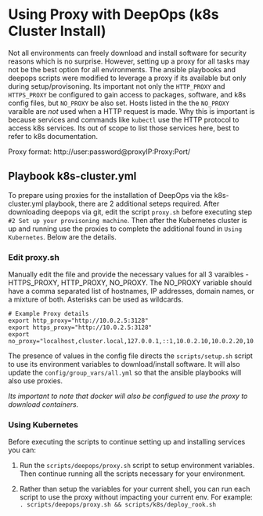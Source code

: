 Using Proxy with DeepOps (k8s Cluster Install)
======================

Not all environments can freely download and install software for security reasons which is no surprise. However, setting up a proxy for all tasks may not be the best option for all environments. The ansible playbooks and deepops scripts were modified to leverage a proxy if its available but only during setup/provisoning. Its important not only the `HTTP_PROXY` and `HTTPS_PROXY` be configured to gain access to packages, software, and k8s config files, but `NO_PROXY` be also set. Hosts listed in the the `NO_PROXY` varaible are *not* used when a HTTP request is made. Why this is important is because services and commands like `kubectl` use the HTTP protocol to access k8s services. Its out of scope to list those services here, best to refer to k8s documentation.

Proxy format: http://user:password@proxyIP:Proxy:Port/


Playbook k8s-cluster.yml
----------

To prepare using proxies for the installation of DeepOps via the k8s-cluster.yml playbook, there are 2 additional seteps required. After downloading deepops via git, edit the script `proxy.sh` before executing step `#2 Set up your provisoning machine`. Then after the Kubernetes cluster is up and running use the proxies to complete the additional found in `Using Kubernetes`. Below are the details. 

### Edit proxy.sh
Manually edit the file and provide the necessary values for all 3 varaibles - HTTPS_PROXY, HTTP_PROXY, NO_PROXY. The NO_PROXY variable should have a comma separated list of hostnames, IP addresses, domain names, or a mixture of both. Asterisks can be used as wildcards.

```
# Example Proxy details
export http_proxy="http://10.0.2.5:3128"
export https_proxy="http://10.0.2.5:3128"
export no_proxy="localhost,cluster.local,127.0.0.1,::1,10.0.2.10,10.0.2.20,10.0.2.30" 
```

The presence of values in the config file directs the `scripts/setup.sh` script to use its environment variables to download/install software. It will also update the `config/group_vars/all.yml` so that the ansible playbooks will also use proxies. 

_Its important to note that docker will also be configued to use the proxy to download containers._

### Using Kubernetes

Before executing the scripts to continue setting up and installing services you can:

1. Run the `scripts/deepops/proxy.sh` script to setup environment variables. Then continue running all the scripts necessary for your environment. 

2. Rather than setup the variables for your current shell, you can run each script to use the proxy without impacting your current env. For example:
`. scripts/deepops/proxy.sh && scripts/k8s/deploy_rook.sh`
